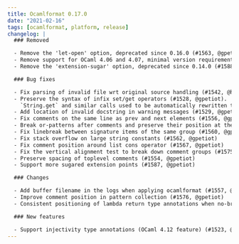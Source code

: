 ```yaml
---
title: Ocamlformat 0.17.0
date: "2021-02-16"
tags: [ocamlformat, platform, release]
changelog: |
  ### Removed

  - Remove the 'let-open' option, deprecated since 0.16.0 (#1563, @gpetiot)
  - Remove support for OCaml 4.06 and 4.07, minimal version requirement bumped to OCaml 4.08 (#1549, @gpetiot)
  - Remove the 'extension-sugar' option, deprecated since 0.14.0 (#1588, @gpetiot)

  ### Bug fixes

  - Fix parsing of invalid file wrt original source handling (#1542, @hhugo)
  - Preserve the syntax of infix set/get operators (#1528, @gpetiot).
    `String.get` and similar calls used to be automatically rewritten to their corresponding infix form `.()`, that was incorrect when using the `-unsafe` compilation flag. Now the concrete syntax of these calls is preserved.
  - Add location of invalid docstring in warning messages (#1529, @gpetiot)
  - Fix comments on the same line as prev and next elements (#1556, @gpetiot)
  - Break or-patterns after comments and preserve their position at the end of line (#1555, @gpetiot)
  - Fix linebreak between signature items of the same group (#1560, @gpetiot)
  - Fix stack overflow on large string constants (#1562, @gpetiot)
  - Fix comment position around list cons operator (#1567, @gpetiot)
  - Fix the vertical alignment test to break down comment groups (#1575, @gpetiot)
  - Preserve spacing of toplevel comments (#1554, @gpetiot)
  - Support more sugared extension points (#1587, @gpetiot)

  ### Changes

  - Add buffer filename in the logs when applying ocamlformat (#1557, @dannywillems)
  - Improve comment position in pattern collection (#1576, @gpetiot)
  - Consistent positioning of lambda return type annotations when no-break-infix-before-func and pre/post extensions (#1581, @gpetiot)

  ### New features

  - Support injectivity type annotations (OCaml 4.12 feature) (#1523, @gpetiot)
---
```


